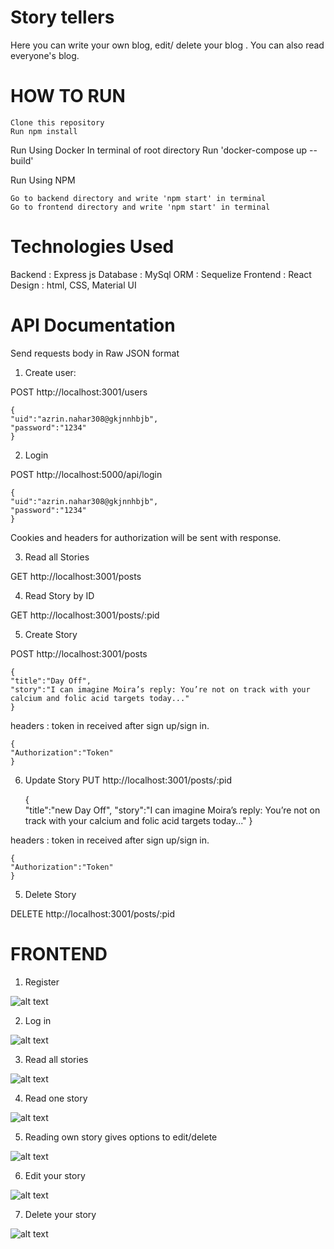 # Story tellers
Here you can write your own blog, edit/ delete your blog . You can also read everyone's blog.

# HOW TO RUN
    Clone this repository
    Run npm install

Run Using Docker
    In terminal of root directory
    Run 'docker-compose up --build'

Run Using NPM

    Go to backend directory and write 'npm start' in terminal
    Go to frontend directory and write 'npm start' in terminal



# Technologies Used
   Backend : Express js
   Database : MySql
   ORM : Sequelize
   Frontend : React
   Design : html, CSS, Material UI
    

# API Documentation
Send requests body in Raw JSON format
1. Create user:

POST http://localhost:3001/users

    {
    "uid":"azrin.nahar308@gkjnnhbjb",
    "password":"1234"
    }

2. Login 

POST http://localhost:5000/api/login

    {
    "uid":"azrin.nahar308@gkjnnhbjb",
    "password":"1234"
    }

Cookies and headers for authorization will be sent with response.

3. Read all Stories

GET http://localhost:3001/posts

4. Read Story by ID

GET http://localhost:3001/posts/:pid

5. Create Story

POST http://localhost:3001/posts


    {   
    "title":"Day Off",
    "story":"I can imagine Moira’s reply: You’re not on track with your calcium and folic acid targets today..."
    }

    
headers : token in received after sign up/sign in.

    {
    "Authorization":"Token" 
    }

6. Update Story
PUT http://localhost:3001/posts/:pid


    {   
    "title":"new Day Off",
    "story":"I can imagine Moira’s reply: You’re not on track with your calcium and folic acid targets today..."
    }



headers : token in received after sign up/sign in.

    {
    "Authorization":"Token" 
    }

    
5. Delete Story

DELETE http://localhost:3001/posts/:pid

# FRONTEND

1. Register

![alt text](https://github.com/anika308142/blog-dockerized/tree/75df1e544aa5ebf867b1cc8159c6a82918935aea/screenshots/signup.png)

2. Log in

![alt text](https://github.com/anika308142/blog-dockerized/tree/75df1e544aa5ebf867b1cc8159c6a82918935aea/screenshots/signin.png)

3. Read all stories

![alt text](https://github.com/anika308142/blog-dockerized/tree/75df1e544aa5ebf867b1cc8159c6a82918935aea/screenshots/storyall.png)

4. Read one story

![alt text](https://github.com/anika308142/blog-dockerized/tree/75df1e544aa5ebf867b1cc8159c6a82918935aea/screenshots/storyone.png)

5. Reading own story gives options to edit/delete

![alt text](https://github.com/anika308142/blog-dockerized/tree/75df1e544aa5ebf867b1cc8159c6a82918935aea/screenshots/storyauth.png)

6. Edit your story

![alt text](https://github.com/anika308142/blog-dockerized/tree/75df1e544aa5ebf867b1cc8159c6a82918935aea/screenshots/storyedit.png)

7. Delete your story

![alt text](https://github.com/anika308142/blog-dockerized/tree/75df1e544aa5ebf867b1cc8159c6a82918935aea/screenshots/storydelete.png)